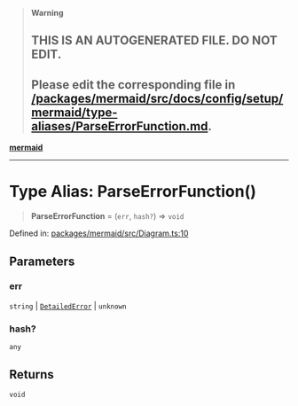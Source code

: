 > **Warning**
>
> ## THIS IS AN AUTOGENERATED FILE. DO NOT EDIT.
>
> ## Please edit the corresponding file in [/packages/mermaid/src/docs/config/setup/mermaid/type-aliases/ParseErrorFunction.md](../../../../../packages/mermaid/src/docs/config/setup/mermaid/type-aliases/ParseErrorFunction.md).

[**mermaid**](../../README.md)

---

# Type Alias: ParseErrorFunction()

> **ParseErrorFunction** = (`err`, `hash?`) => `void`

Defined in: [packages/mermaid/src/Diagram.ts:10](https://github.com/mermaid-js/mermaid/blob/master/packages/mermaid/src/Diagram.ts#L10)

## Parameters

### err

`string` | [`DetailedError`](../interfaces/DetailedError.md) | `unknown`

### hash?

`any`

## Returns

`void`
